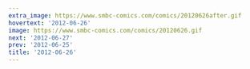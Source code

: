 ```yaml
---
extra_image: https://www.smbc-comics.com/comics/20120626after.gif
hovertext: '2012-06-26'
image: https://www.smbc-comics.com/comics/20120626.gif
next: '2012-06-27'
prev: '2012-06-25'
title: '2012-06-26'
---
```

